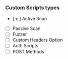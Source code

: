 ### Custom Scripts types
- [ x ] Active Scan
- [ ] Passive Scan
- [ ] Fuzzer
- [ ] Custom Headers Option
- [ ] Auth Scripts
- [ ] POST Methods
